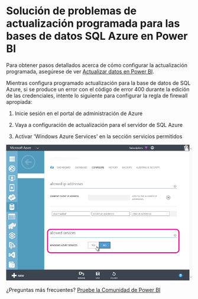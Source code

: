 <properties 
   pageTitle="Solución de problemas de actualización programada para bases de datos de SQL Azure"
   description="Solución de problemas de actualización programada para las bases de datos SQL Azure en Power BI"
   services="powerbi" 
   documentationCenter="" 
   authors="guyinacube" 
   manager="mblythe" 
   backup=""
   editor=""
   tags=""
   qualityFocus="no"
   qualityDate=""/>
 
<tags
   ms.service="powerbi"
   ms.devlang="NA"
   ms.topic="article"
   ms.tgt_pltfrm="NA"
   ms.workload="powerbi"
   ms.date="09/21/2016"
   ms.author="asaxton"/>

# Solución de problemas de actualización programada para las bases de datos SQL Azure en Power BI  

Para obtener pasos detallados acerca de cómo configurar la actualización programada, asegúrese de ver [Actualizar datos en Power BI](powerbi-refresh-data.md).

Mientras configura programado actualización para la base de datos de SQL Azure, si se produce un error con el código de error 400 durante la edición de las credenciales, intente lo siguiente para configurar la regla de firewall apropiada:

1.  Inicie sesión en el portal de administración de Azure

2.  Vaya a configuración de actualización para el servidor de SQL Azure

3.  Activar 'Windows Azure Services' en la sección servicios permitidos

![](media/powerbi-admin-troubleshooting-scheduled-refresh-azure-sql-databases/Azurerefresh.png)  

¿Preguntas más frecuentes? [Pruebe la Comunidad de Power BI](http://community.powerbi.com/)